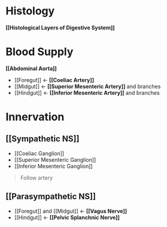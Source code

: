 # Histology
**[[Histological Layers of Digestive System]]**

# Blood Supply
**[[Abdominal Aorta]]** 
- [[Foregut]] <- **[[Coeliac Artery]]**
- [[Midgut]] <- **[[Superior Mesenteric Artery]]** and branches
- [[Hindgut]] <- **[[Inferior Mesenteric Artery]]** and branches

# Innervation
## **[[Sympathetic NS]]** 
- [[Coeliac Ganglion]]
- [[Superior Mesenteric Ganglion]]
- [[Inferior Mesenteric Ganglion]]
> Follow artery

## [[Parasympathetic NS]]
- [[Foregut]] and [[Midgut]] <- **[[Vagus Nerve]]**
- [[Hindgut]] <- **[[Pelvic Splanchnic Nerve]]**